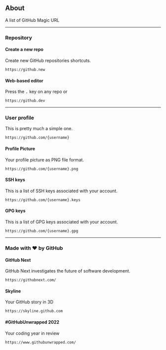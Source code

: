 ## About
A list of GitHub Magic URL

---

### Repository

#### Create a new repo
Create new GitHub repositories shortcuts.
```
https://github.new
```

#### Web-based editor
Press the <kbd>.</kbd> key on any repo or
```
https://github.dev
```

---

### User profile
This is pretty much a simple one.
```
https://github.com/{username}
```

#### Profile Picture
Your profile picture as PNG file format.
```
https://github.com/{username}.png
```

#### SSH keys
This is a list of SSH keys associated with your account.
```
https://github.com/{username}.keys
```

#### GPG keys
This is a list of GPG keys associated with your account.
```
https://github.com/{username}.gpg
```

---
### Made with ♥ by GitHub

#### GitHub Next
GitHub Next investigates the future of software development.
```
https://githubnext.com/
```

#### Skyline
Your GitHub story in 3D
```
https://skyline.github.com
```

#### #GitHubUnwrapped 2022
Your coding year in review
```
https://www.githubunwrapped.com/
```
